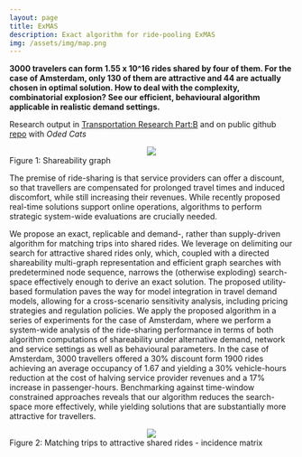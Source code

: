 ```yaml
---
layout: page
title: ExMAS
description: Exact algorithm for ride-pooling ExMAS
img: /assets/img/map.png
---
```


**3000 travelers can form 1.55 x 10^16 rides shared by four of them. For the case of Amsterdam, only 130 of them are attractive and 44 are actually chosen in optimal solution. How to deal with the complexity, combinatorial explosion? See our efficient, behavioural algorithm applicable in realistic demand settings.**

Research output in [Transportation Research Part:B](https://doi.org/10.1016/j.trb.2018.12.001) and on public github [repo](https://github.com/RafalKucharskiPK/ExMAS/tree/master/ExMAS) with *Oded Cats*


<center><img src="{{ site.baseurl }}/assets/img/nw_1.png"></center>
<div class="col three caption">
    Figure 1: Shareability graph
</div>

The premise of ride-sharing is that service providers can offer a discount, so that travellers are compensated for prolonged travel times and induced discomfort, while still increasing their revenues. While recently proposed real-time solutions support online operations, algorithms to perform strategic system-wide evaluations are crucially needed. 

We propose an exact, replicable and demand-, rather than supply-driven algorithm for matching trips into shared rides. We leverage on delimiting our search for attractive shared rides only, which, coupled with a directed shareability multi-graph representation and efficient graph searches with predetermined node sequence, narrows the (otherwise exploding) search-space effectively enough to derive an exact solution. The proposed utility-based formulation paves the way for model integration in travel demand models, allowing for a cross-scenario sensitivity analysis, including pricing strategies and regulation policies. We apply the proposed algorithm in a series of experiments for the case of Amsterdam, where we perform a system-wide analysis of the ride-sharing performance in terms of both algorithm computations of shareability under alternative demand, network and service settings as well as behavioural parameters. In the case of Amsterdam, 3000 travellers offered a 30% discount form 1900 rides achieving an average occupancy of 1.67 and yielding a 30% vehicle-hours reduction at the cost of halving service provider revenues and a 17% increase in passenger-hours. Benchmarking against time-window constrained approaches reveals that our algorithm reduces the search-space more effectively, while yielding solutions that are substantially more attractive for travellers.

<center><img src="{{ site.baseurl }}/assets/img/exmas_2.png"></center>
<div class="col three caption">
    Figure 2: Matching trips to attractive shared rides - incidence matrix
</div>
